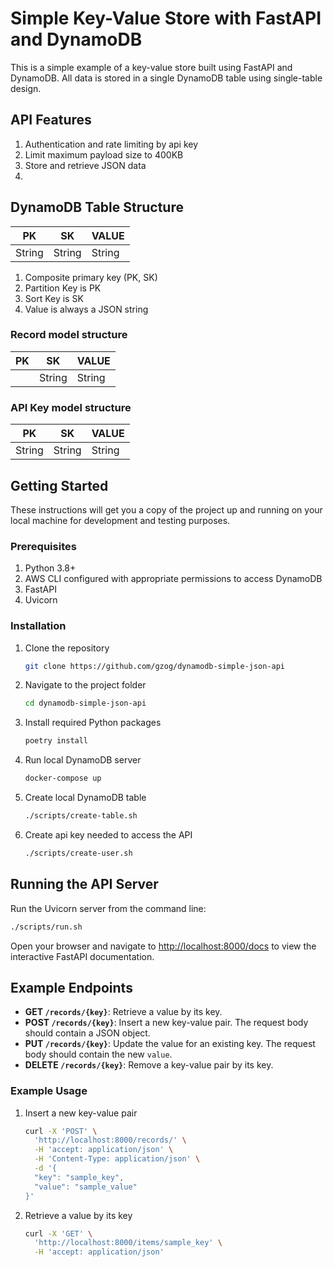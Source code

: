 # Simple Key-Value Store with FastAPI and DynamoDB

This is a simple example of a key-value store built using FastAPI and DynamoDB. All data is stored in a single DynamoDB table using single-table design.

## API Features
1. Authentication and rate limiting by api key
2. Limit maximum payload size to 400KB
3. Store and retrieve JSON data
4. 

## DynamoDB Table Structure
|PK|SK|VALUE|
|---|---|---|
|String|String|String|

1. Composite primary key (PK, SK)
2. Partition Key is PK
3. Sort Key is SK
4. Value is always a JSON string

### Record model structure
|PK|SK|VALUE|
|---|---|---|
||String|String|

### API Key model structure
|PK|SK|VALUE|
|---|---|---|
|String|String|String|

## Getting Started

These instructions will get you a copy of the project up and running on your local machine for development and testing purposes.

### Prerequisites

1. Python 3.8+
2. AWS CLI configured with appropriate permissions to access DynamoDB
3. FastAPI
4. Uvicorn

### Installation

1. Clone the repository
    ```bash
    git clone https://github.com/gzog/dynamodb-simple-json-api
    ```

2. Navigate to the project folder
    ```bash
    cd dynamodb-simple-json-api
    ```

3. Install required Python packages
    ```bash
    poetry install
    ```

4. Run local DynamoDB server
    ```bash
    docker-compose up
    ```

5. Create local DynamoDB table
    ```bash
    ./scripts/create-table.sh
    ```
    
6. Create api key needed to access the API
    ```bash
    ./scripts/create-user.sh
    ```

## Running the API Server

Run the Uvicorn server from the command line:

```bash
./scripts/run.sh
```

Open your browser and navigate to [http://localhost:8000/docs](http://localhost:8000/docs) to view the interactive FastAPI documentation.

## Example Endpoints

- **GET `/records/{key}`**: Retrieve a value by its key.
- **POST `/records/{key}`**: Insert a new key-value pair. The request body should contain a JSON object.
- **PUT `/records/{key}`**: Update the value for an existing key. The request body should contain the new `value`.
- **DELETE `/records/{key}`**: Remove a key-value pair by its key.

### Example Usage

1. Insert a new key-value pair
    ```bash
    curl -X 'POST' \
      'http://localhost:8000/records/' \
      -H 'accept: application/json' \
      -H 'Content-Type: application/json' \
      -d '{
      "key": "sample_key",
      "value": "sample_value"
    }'
    ```

2. Retrieve a value by its key
    ```bash
    curl -X 'GET' \
      'http://localhost:8000/items/sample_key' \
      -H 'accept: application/json'
    ```

